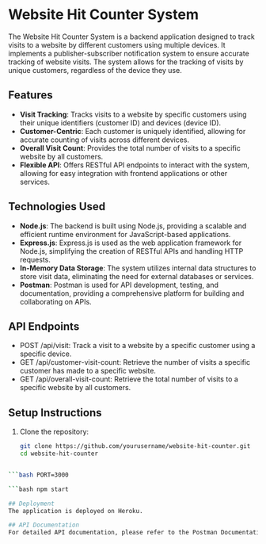 # Website Hit Counter System

The Website Hit Counter System is a backend application designed to track visits to a website by different customers using multiple devices. It implements a publisher-subscriber notification system to ensure accurate tracking of website visits. The system allows for the tracking of visits by unique customers, regardless of the device they use.

## Features

- **Visit Tracking**: Tracks visits to a website by specific customers using their unique identifiers (customer ID) and devices (device ID).
- **Customer-Centric**: Each customer is uniquely identified, allowing for accurate counting of visits across different devices.
- **Overall Visit Count**: Provides the total number of visits to a specific website by all customers.
- **Flexible API**: Offers RESTful API endpoints to interact with the system, allowing for easy integration with frontend applications or other services.

## Technologies Used

- **Node.js**: The backend is built using Node.js, providing a scalable and efficient runtime environment for JavaScript-based applications.
- **Express.js**: Express.js is used as the web application framework for Node.js, simplifying the creation of RESTful APIs and handling HTTP requests.
- **In-Memory Data Storage**: The system utilizes internal data structures to store visit data, eliminating the need for external databases or services.
- **Postman**: Postman is used for API development, testing, and documentation, providing a comprehensive platform for building and collaborating on APIs.

## API Endpoints
 - POST /api/visit: Track a visit to a website by a specific customer using a specific device.
 - GET /api/customer-visit-count: Retrieve the number of visits a specific customer has made to a specific website.
 - GET /api/overall-visit-count: Retrieve the total number of visits to a specific website by all customers.


## Setup Instructions

1. Clone the repository:

   ```bash
   git clone https://github.com/yourusername/website-hit-counter.git
   cd website-hit-counter

```bash npm install

```bash PORT=3000

```bash npm start

## Deployment
The application is deployed on Heroku.

## API Documentation
For detailed API documentation, please refer to the Postman Documentation.
